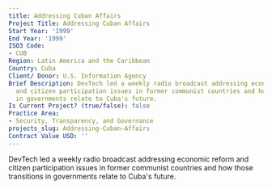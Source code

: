 ```yaml
---
title: Addressing Cuban Affairs
Project Title: Addressing Cuban Affairs
Start Year: '1999'
End Year: '1999'
ISO3 Code:
- CUB
Region: Latin America and the Caribbean
Country: Cuba
Client/ Donor: U.S. Information Agency
Brief Description: DevTech led a weekly radio broadcast addressing economic reform
  and citizen participation issues in former communist countries and how those transitions
  in governments relate to Cuba's future.
Is Current Project? (true/false): false
Practice Area:
- Security, Transparency, and Governance
projects_slug: Addressing-Cuban-Affairs
Contract Value USD: ''
---
```


DevTech led a weekly radio broadcast addressing economic reform and citizen participation issues in former communist countries and how those transitions in governments relate to Cuba's future.